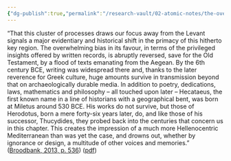 ```yaml
---
{"dg-publish":true,"permalink":"/research-vault/02-atomic-notes/the-overwhelming-shift-to-textual-evidence-from-the-6th-century-bce-aegean-leads-to-the-perception-of-an-overly-hellenocentric-mediterranean/"}
---
```


“That this cluster of processes draws our focus away from the Levant signals a major evidentiary and historical shift in the primacy of this hitherto key region. The overwhelming bias in its favour, in terms of the privileged insights offered by written records, is abruptly reversed, save for the Old Testament, by a flood of texts emanating from the Aegean. By the 6th century BCE, writing was widespread there and, thanks to the later reverence for Greek culture, huge amounts survive in transmission beyond that on archaeologically durable media. In addition to poetry, dedications, laws, mathematics and philosophy – all touched upon later – Hecataeus, the first known name in a line of historians with a geographical bent, was born at Miletus around 530 BCE. His works do not survive, but those of Herodotus, born a mere forty-six years later, do, and like those of his successor, Thucydides, they probed back into the centuries that concern us in this chapter. This creates the impression of a much more Hellenocentric Mediterranean than was yet the case, and drowns out, whether by ignorance or design, a multitude of other voices and memories.” ([Broodbank, 2013, p. 536](zotero://select/library/items/IR54JIQG)) ([pdf](zotero://open-pdf/library/items/85K7BT2G?page=502&annotation=NAXGPRQZ))